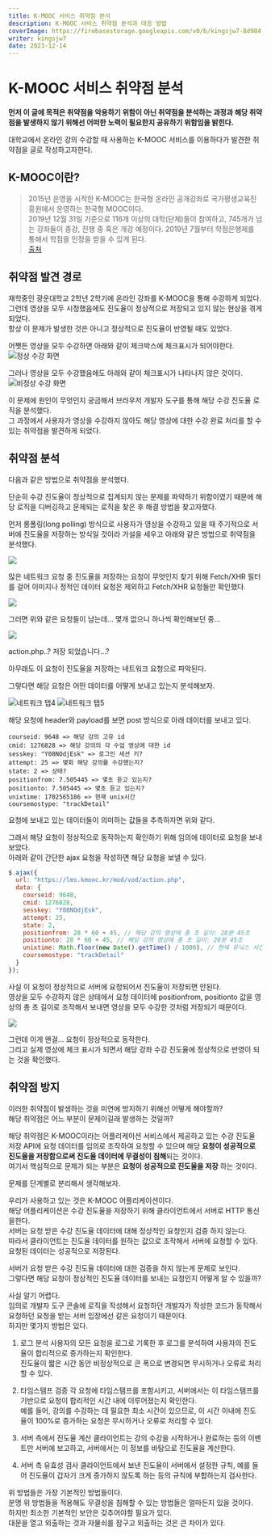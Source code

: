 ```yaml
---
title: K-MOOC 서비스 취약점 분석
description: K-MOOC 서비스 취약점 분석과 대응 방법
coverImage: https://firebasestorage.googleapis.com/v0/b/kingsjw7-8d984.appspot.com/o/tech%2FkmoocWeakPoint%2Fkmooc.png?alt=media&token=57dbe4c4-2613-42be-92f1-4f6ee86f441f
writer: kingsjw7
date: 2023-12-14
---
```


# K-MOOC 서비스 취약점 분석

**먼저 이 글에 목적은 취약점을 악용하기 위함이 아닌 취약점을 분석하는 과정과 해당 취약점을 발생하지 않기 위해선 어떠한 노력이 필요한지 공유하기 위함임을 밝힌다.**

대학교에서 온라인 강의 수강할 때 사용하는 K-MOOC 서비스를 이용하다가 발견한 취약점을 글로 작성하고자한다.

## K-MOOC이란?

> 2015년 운영을 시작한 K-MOOC는 한국형 온라인 공개강좌로 국가평생교육진흥원에서 운영하는 한국형 MOOC이다.  
> 2019년 12월 31일 기준으로 116개 이상의 대학(단체)들이 참여하고, 745개가 넘는 강좌들이 종강, 진행 중 혹은 개강 예정이다. 2019년 7월부터 학점은행제를 통해서 학점을 인정을 받을 수 있게 된다.  
> [출처](https://namu.wiki/w/K-MOOC#s-1)

## 취약점 발견 경로

재학중인 광운대학교 2학년 2학기에 온라인 강좌를 K-MOOC을 통해 수강하게 되었다.  
그런데 영상을 모두 시청했음에도 진도율이 정상적으로 저장되고 있지 않는 현상을 겪게 되었다.  
항상 이 문제가 발생한 것은 아니고 정상적으로 진도율이 반영될 때도 있었다.

어쨋든 영상을 모두 수강하면 아래와 같이 체크박스에 체크표시가 되어야한다.  
<img src="https://firebasestorage.googleapis.com/v0/b/kingsjw7-8d984.appspot.com/o/tech%2FkmoocWeakPoint%2F%E1%84%89%E1%85%B3%E1%84%8F%E1%85%B3%E1%84%85%E1%85%B5%E1%86%AB%E1%84%89%E1%85%A3%E1%86%BA%202023-12-14%20%E1%84%8B%E1%85%A9%E1%84%92%E1%85%AE%209.29.18.png?alt=media&token=a093452f-7154-4316-a855-8e74526d28a4" alt="정상 수강 화면">

그러나 영상을 모두 수강했음에도 아래와 같이 체크표시가 나타나지 않은 것이다.  
<img src="https://firebasestorage.googleapis.com/v0/b/kingsjw7-8d984.appspot.com/o/tech%2FkmoocWeakPoint%2F%E1%84%89%E1%85%B3%E1%84%8F%E1%85%B3%E1%84%85%E1%85%B5%E1%86%AB%E1%84%89%E1%85%A3%E1%86%BA%202023-12-14%20%E1%84%8B%E1%85%A9%E1%84%92%E1%85%AE%209.31.17.png?alt=media&token=2ac2ab1a-e08f-4b6e-a608-2702e6874c21" alt="비정상 수강 화면">

이 문제에 원인이 무엇인지 궁금해서 브라우저 개발자 도구를 통해 해당 수강 진도율 로직을 분석했다.  
그 과정에서 사용자가 영상을 수강하지 않아도 해당 영상에 대한 수강 완료 처리를 할 수 있는 취약점을 발견하게 되었다.

## 취약점 분석

다음과 같은 방법으로 취약점을 분석했다.

단순히 수강 진도율이 정상적으로 집계되지 않는 문제를 파악하기 위함이였기 때문에 해당 로직을 디버깅하고 문제되는 로직을 찾은 후 해결 방법을 찾고자했다.

먼저 롱폴링(long polling) 방식으로 사용자가 영상을 수강하고 있을 때 주기적으로 서버에 진도율을 저장하는 방식일 것이라 가설을 세우고 아래와 같은 방법으로 취약점을 분석했다.

<img src="https://firebasestorage.googleapis.com/v0/b/kingsjw7-8d984.appspot.com/o/tech%2FkmoocWeakPoint%2F%E1%84%89%E1%85%B3%E1%84%8F%E1%85%B3%E1%84%85%E1%85%B5%E1%86%AB%E1%84%89%E1%85%A3%E1%86%BA%202023-12-14%20%E1%84%8B%E1%85%A9%E1%84%92%E1%85%AE%209.53.00.png?alt=media&token=4dbfc513-e2cd-4b4e-ba31-d3b25fd3c656" art="네트워크 탭1">

많은 네트워크 요청 중 진도율을 저장하는 요청이 무엇인지 찾기 위해 Fetch/XHR 필터를 걸어 이미지나 정적인 데이터 요청은 제외하고 Fetch/XHR 요청들만 확인했다.

<img src="https://firebasestorage.googleapis.com/v0/b/kingsjw7-8d984.appspot.com/o/tech%2FkmoocWeakPoint%2F%E1%84%89%E1%85%B3%E1%84%8F%E1%85%B3%E1%84%85%E1%85%B5%E1%86%AB%E1%84%89%E1%85%A3%E1%86%BA%202023-12-14%20%E1%84%8B%E1%85%A9%E1%84%92%E1%85%AE%2011.31.10.png?alt=media&token=21f352bf-d9b5-4686-af1d-c27827ff3fc0" art="네트워크 탭2">

그러면 위와 같은 요청들이 남는데... 몇개 없으니 하나씩 확인해보던 중...

<img src="https://firebasestorage.googleapis.com/v0/b/kingsjw7-8d984.appspot.com/o/tech%2FkmoocWeakPoint%2F%E1%84%89%E1%85%B3%E1%84%8F%E1%85%B3%E1%84%85%E1%85%B5%E1%86%AB%E1%84%89%E1%85%A3%E1%86%BA%202023-12-14%20%E1%84%8B%E1%85%A9%E1%84%92%E1%85%AE%2011.34.32.png?alt=media&token=8b6988d6-a529-411b-887a-337c4579be11" art="네트워크 탭3">

action.php..? 저장 되었습니다...?

아무래도 이 요청이 진도율을 저장하는 네트워크 요청으로 파악된다.

그렇다면 해당 요청은 어떤 데이터를 어떻게 보내고 있는지 분석해보자.

<img src="https://firebasestorage.googleapis.com/v0/b/kingsjw7-8d984.appspot.com/o/tech%2FkmoocWeakPoint%2F%E1%84%89%E1%85%B3%E1%84%8F%E1%85%B3%E1%84%85%E1%85%B5%E1%86%AB%E1%84%89%E1%85%A3%E1%86%BA%202023-12-14%20%E1%84%8B%E1%85%A9%E1%84%92%E1%85%AE%2011.41.04.png?alt=media&token=a2ef419e-db28-4dee-852d-a3507865be4c" alt="네트워크 탭4">
<img src="https://firebasestorage.googleapis.com/v0/b/kingsjw7-8d984.appspot.com/o/tech%2FkmoocWeakPoint%2F%E1%84%89%E1%85%B3%E1%84%8F%E1%85%B3%E1%84%85%E1%85%B5%E1%86%AB%E1%84%89%E1%85%A3%E1%86%BA%202023-12-14%20%E1%84%8B%E1%85%A9%E1%84%92%E1%85%AE%2011.37.21.png?alt=media&token=a1af5d6b-24a3-48c6-8b7e-ec2dda9437ef" alt="네트워크 탭5">

해당 요청에 header와 payload를 보면 post 방식으로 아래 데이터를 보내고 있다.

```
courseid: 9648 => 해당 강의 고유 id
cmid: 1276828 => 해당 강의의 각 수업 영상에 대한 id
sesskey: "Y08NOdjEsk" => 로그인 세션 키?
attempt: 25 => 몇회 해당 강의를 수강했는지?
state: 2 => 상태?
positionfrom: 7.505445 => 몇초 듣고 있는지?
positionto: 7.505445 => 몇초 듣고 있는지?
unixtime: 1702565186 => 현재 unix시간
coursemostype: "trackDetail"
```

요청에 보내고 있는 데이터들이 의미하는 값들을 추측하자면 위와 같다.

그래서 해당 요청이 정상적으로 동작하는지 확인하기 위해 임의에 데이터로 요청을 보내보았다.  
아래와 같이 간단한 ajax 요청을 작성하면 해당 요청을 보낼 수 있다.

```js
$.ajax({
  url: "https://lms.kmooc.kr/mod/vod/action.php",
  data: {
    courseid: 9648,
    cmid: 1276828,
    sesskey: "Y08NOdjEsk",
    attempt: 25,
    state: 2,
    positionfrom: 28 * 60 + 45, // 해당 강의 영상에 총 초 길이: 28분 45초
    positionto: 28 * 60 + 45, // 해당 강의 영상에 총 초 길이: 28분 45초
    unixtime: Math.floor(new Date().getTime() / 1000), // 현재 유닉스 시간
    coursemostype: "trackDetail"
  }
});
```

사실 이 요청이 정상적으로 서버에 요청되어서 진도율이 저장되면 안된다.  
영상을 모두 수강하지 않은 상태에서 요청 데이터에 positionfrom, positionto 값을 영상의 총 초 길이로 조작해서 보내면 영상을 모두 수강한 것처럼 저장되기 때문이다.

<img src="https://firebasestorage.googleapis.com/v0/b/kingsjw7-8d984.appspot.com/o/tech%2FkmoocWeakPoint%2Fezgif-4-0038723fab.gif?alt=media&token=f4ae91db-5131-4853-85c3-4f14f54773ee" art="요청 결과">

그런데 이게 왠걸... 요청이 정상적으로 동작한다.  
그리고 실제 영상에 체크 표시가 되면서 해당 강좌 수강 진도율에 정상적으로 반영이 되는 것을 확인했다.

## 취약점 방지

이러한 취약점이 발생하는 것을 미연에 방지하기 위해선 어떻게 해야할까?  
해당 취약점은 어느 부분이 문제이길래 발생하는 것일까?

해당 취약점은 K-MOOC이라는 어플리케이션 서비스에서 제공하고 있는 수강 진도율 저장 API에 요청 데이터를 임의로 조작하여 요청할 수 있으며 해당 **요청이 성공적으로 진도율을 저장함으로써 진도율 데이터에 무결성이 침해**되는 것이다.  
여기서 핵심적으로 문제가 되는 부분은 **요청이 성공적으로 진도율을 저장** 하는 것이다.

문제를 단계별로 분리해서 생각해보자.

우리가 사용하고 있는 것은 K-MOOC 어플리케이션이다.  
해당 어플리케이션은 수강 진도율을 저장하기 위해 클라이언트에서 서버로 HTTP 통신을한다.  
서버는 요청 받은 수강 진도율 데이터에 대해 정상적인 요청인지 검증 하지 않는다.  
따라서 클라이언트는 진도율 데이터를 원하는 값으로 조작해서 서버에 요청할 수 있다.  
요청된 데이터는 성공적으로 저장된다.

서버가 요청 받은 수강 진도율 데이터에 대한 검증을 하지 않는게 문제로 보인다.  
그렇다면 해당 요청이 정상적인 진도율 데이터를 보내는 요청인지 어떻게 알 수 있을까?

사실 알기 어렵다.  
임의로 개발자 도구 콘솔에 로직을 작성해서 요청하던 개발자가 작성한 코드가 동작해서 요청하던 요청을 받는 서버 입장에선 같은 요청이기 때문이다.  
하지만 몇가지 방법은 있다.

1. 로그 분석
   사용자의 모든 요청을 로그로 기록한 후 로그를 분석하여 사용자의 진도율이 합리적으로 증가하는지 확인한다.  
   진도율이 짧은 시간 동안 비정상적으로 큰 폭으로 변경되면 무시하거나 오류로 처리할 수 있다.

2. 타임스탬프 검증
   각 요청에 타임스탬프를 포함시키고, 서버에서는 이 타임스탬프를 기반으로 요청이 합리적인 시간 내에 이루어졌는지 확인한다.  
   예를 들어, 강의를 수강하는 데 필요한 최소 시간이 있으므로, 이 시간 이내에 진도율이 100%로 증가하는 요청은 무시하거나 오류로 처리할 수 있다.

3. 서버 측에서 진도율 계산
   클라이언트는 강의 수강을 시작하거나 완료하는 등의 이벤트만 서버에 보고하고, 서버에서는 이 정보를 바탕으로 진도율을 계산한다.

4. 서버 측 유효성 검사
   클라이언트에서 보낸 진도율이 서버에서 설정한 규칙, 예를 들어 진도율이 갑자기 크게 증가하지 않도록 하는 등의 규칙에 부합하는지 검사한다.

위 방법들은 가장 기본적인 방법들이다.  
분명 위 방법들을 적용해도 무결성을 침해할 수 있는 방법들은 얼마든지 있을 것이다.  
하지만 최소한 기본적인 보안은 갖추어야할 필요가 있다.  
대문을 열고 외출하는 것과 자물쇠를 잠구고 외출하는 것은 큰 차이가 있다.
